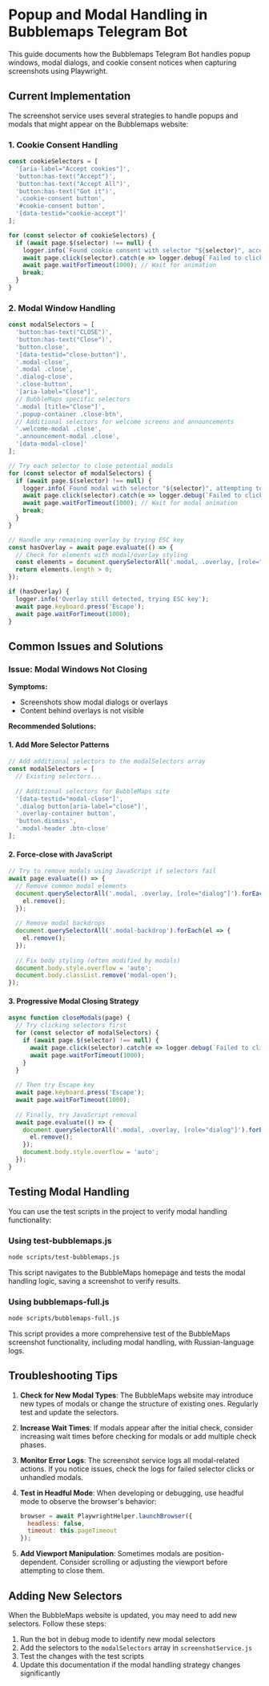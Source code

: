 # Popup and Modal Handling in Bubblemaps Telegram Bot

This guide documents how the Bubblemaps Telegram Bot handles popup windows, modal dialogs, and cookie consent notices when capturing screenshots using Playwright.

## Current Implementation

The screenshot service uses several strategies to handle popups and modals that might appear on the Bubblemaps website:

### 1. Cookie Consent Handling

```javascript
const cookieSelectors = [
  '[aria-label="Accept cookies"]',
  'button:has-text("Accept")',
  'button:has-text("Accept All")',
  'button:has-text("Got it")',
  '.cookie-consent button',
  '#cookie-consent button',
  '[data-testid="cookie-accept"]'
];

for (const selector of cookieSelectors) {
  if (await page.$(selector) !== null) {
    logger.info(`Found cookie consent with selector "${selector}", accepting cookies`);
    await page.click(selector).catch(e => logger.debug(`Failed to click "${selector}": ${e.message}`));
    await page.waitForTimeout(1000); // Wait for animation
    break;
  }
}
```

### 2. Modal Window Handling

```javascript
const modalSelectors = [
  'button:has-text("CLOSE")', 
  'button:has-text("Close")',
  'button.close',
  '[data-testid="close-button"]',
  '.modal-close',
  '.modal .close',
  '.dialog-close',
  '.close-button',
  '[aria-label="Close"]',
  // BubbleMaps specific selectors
  '.modal [title="Close"]',
  '.popup-container .close-btn',
  // Additional selectors for welcome screens and announcements
  '.welcome-modal .close',
  '.announcement-modal .close',
  '[data-modal-close]'
];

// Try each selector to close potential modals
for (const selector of modalSelectors) {
  if (await page.$(selector) !== null) {
    logger.info(`Found modal with selector "${selector}", attempting to close`);
    await page.click(selector).catch(e => logger.debug(`Failed to click "${selector}": ${e.message}`));
    await page.waitForTimeout(1000); // Wait for modal animation
    break;
  }
}

// Handle any remaining overlay by trying ESC key
const hasOverlay = await page.evaluate(() => {
  // Check for elements with modal/overlay styling
  const elements = document.querySelectorAll('.modal, .overlay, [role="dialog"]');
  return elements.length > 0;
});

if (hasOverlay) {
  logger.info('Overlay still detected, trying ESC key');
  await page.keyboard.press('Escape');
  await page.waitForTimeout(1000);
}
```

## Common Issues and Solutions

### Issue: Modal Windows Not Closing

**Symptoms:**
- Screenshots show modal dialogs or overlays
- Content behind overlays is not visible

**Recommended Solutions:**

#### 1. Add More Selector Patterns

```javascript
// Add additional selectors to the modalSelectors array
const modalSelectors = [
  // Existing selectors...
  
  // Additional selectors for BubbleMaps site
  '[data-testid="modal-close"]',
  '.dialog button[aria-label="close"]',
  '.overlay-container button',
  'button.dismiss',
  '.modal-header .btn-close'
];
```

#### 2. Force-close with JavaScript

```javascript
// Try to remove modals using JavaScript if selectors fail
await page.evaluate(() => {
  // Remove common modal elements
  document.querySelectorAll('.modal, .overlay, [role="dialog"]').forEach(el => {
    el.remove();
  });
  
  // Remove modal backdrops
  document.querySelectorAll('.modal-backdrop').forEach(el => {
    el.remove();
  });
  
  // Fix body styling (often modified by modals)
  document.body.style.overflow = 'auto';
  document.body.classList.remove('modal-open');
});
```

#### 3. Progressive Modal Closing Strategy

```javascript
async function closeModals(page) {
  // Try clicking selectors first
  for (const selector of modalSelectors) {
    if (await page.$(selector) !== null) {
      await page.click(selector).catch(e => logger.debug(`Failed to click "${selector}"`));
      await page.waitForTimeout(1000);
    }
  }
  
  // Then try Escape key
  await page.keyboard.press('Escape');
  await page.waitForTimeout(1000);
  
  // Finally, try JavaScript removal
  await page.evaluate(() => {
    document.querySelectorAll('.modal, .overlay, [role="dialog"]').forEach(el => {
      el.remove();
    });
    document.body.style.overflow = 'auto';
  });
}
```

## Testing Modal Handling

You can use the test scripts in the project to verify modal handling functionality:

### Using test-bubblemaps.js

```bash
node scripts/test-bubblemaps.js
```

This script navigates to the BubbleMaps homepage and tests the modal handling logic, saving a screenshot to verify results.

### Using bubblemaps-full.js

```bash
node scripts/bubblemaps-full.js
```

This script provides a more comprehensive test of the BubbleMaps screenshot functionality, including modal handling, with Russian-language logs.

## Troubleshooting Tips

1. **Check for New Modal Types**: The BubbleMaps website may introduce new types of modals or change the structure of existing ones. Regularly test and update the selectors.

2. **Increase Wait Times**: If modals appear after the initial check, consider increasing wait times before checking for modals or add multiple check phases.

3. **Monitor Error Logs**: The screenshot service logs all modal-related actions. If you notice issues, check the logs for failed selector clicks or unhandled modals.

4. **Test in Headful Mode**: When developing or debugging, use headful mode to observe the browser's behavior:
   ```javascript
   browser = await PlaywrightHelper.launchBrowser({
     headless: false,
     timeout: this.pageTimeout
   });
   ```

5. **Add Viewport Manipulation**: Sometimes modals are position-dependent. Consider scrolling or adjusting the viewport before attempting to close them.

## Adding New Selectors

When the BubbleMaps website is updated, you may need to add new selectors. Follow these steps:

1. Run the bot in debug mode to identify new modal selectors
2. Add the selectors to the `modalSelectors` array in `screenshotService.js`
3. Test the changes with the test scripts
4. Update this documentation if the modal handling strategy changes significantly 
